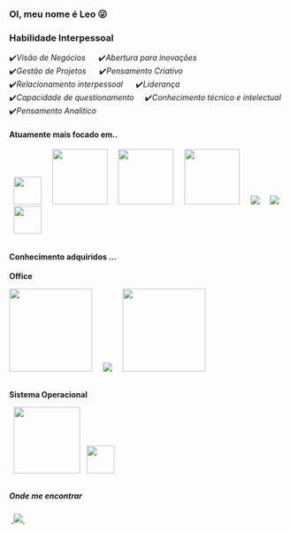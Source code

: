 ### OI, meu nome é Leo 😜
### **Habilidade Interpessoal**

✔️*Visão de Negócios* &nbsp;&nbsp;&nbsp;&nbsp; ✔️*Abertura para inovações*<br>
✔️*Gestão de Projetos* &nbsp;&nbsp;&nbsp;&nbsp; ✔️*Pensamento Criativo* <br>
✔️*Relacionamento interpessoal*  &nbsp;&nbsp;&nbsp;&nbsp; ✔️*Liderança* <br>
✔️*Capacidade de questionamento*  &nbsp;&nbsp;&nbsp;&nbsp;✔️*Conhecimento técnico e intelectual* <br>
✔️*Pensamento Analítico*

#### **Atuamente mais focado em..**
<div display="inline">
&nbsp;&nbsp;<img src="https://cdn.jsdelivr.net/gh/devicons/devicon/icons/python/python-original.svg" width="50"/>&nbsp;&nbsp;
&nbsp;&nbsp;<img src=https://github.com/LeoRodrigues2024/LeoRodrigues2024/assets/127344876/bfb97a13-06e5-4201-9336-36afcad6dc0b  width="100"/>&nbsp;&nbsp;
&nbsp;&nbsp;<img src=https://github.com/LeoRodrigues2024/LeoRodrigues2024/assets/127344876/d39fb374-3f29-4386-bacd-0714eb483c95  width="100"/>&nbsp;&nbsp;
&nbsp;&nbsp;<img src=https://github.com/LeoRodrigues2024/LeoRodrigues2024/assets/127344876/3e2515bf-e280-40c6-986e-0c4dc58dfa7d  width="100"/>&nbsp;&nbsp;
&nbsp;&nbsp;<img src=https://github.com/LeoRodrigues2024/LeoRodrigues2024/assets/127344876/11bd4da0-b934-4b2b-a1aa-9bd54c87691fwidth="100"/>&nbsp;&nbsp;
&nbsp;&nbsp;<img src=https://github.com/LeoRodrigues2024/LeoRodrigues2024/assets/127344876/647b3a96-955b-48b1-91fc-2703e6e2c13ewidth="100"/>&nbsp;&nbsp;
&nbsp;&nbsp;<img src=https://github.com/LeoRodrigues2024/LeoRodrigues2024/assets/127344876/838fd0a0-33f6-4d8a-a4f0-f84a64a5e8ac" width="50"/>&nbsp;&nbsp;

</div>

##

#### **Conhecimento adquiridos ...**

**Office**
<div display="inline">
<img src=https://github.com/LeoRodrigues2024/LeoRodrigues2024/assets/127344876/6229197d-82ac-4b3d-bb9a-e05759623998 width="150" />&nbsp;&nbsp;
&nbsp;&nbsp;<img src=https://github.com/LeoRodrigues2024/LeoRodrigues2024/assets/127344876/3b31b3e9-0d16-457b-b012-c9295a8fbf11width="150" />&nbsp;&nbsp;
&nbsp;&nbsp;<img src=https://github.com/LeoRodrigues2024/LeoRodrigues2024/assets/127344876/63b91539-91df-4e4d-b66e-aa8f899a480f width="150" />&nbsp;&nbsp;

</div> 

##

**Sistema Operacional**

<div display="inline">
&nbsp;&nbsp;<img src=https://github.com/LeoRodrigues2024/LeoRodrigues2024/assets/127344876/3b2299e6-8524-44fd-9a56-2158f3276b14 width="120" />&nbsp;&nbsp;
<img src="https://cdn.jsdelivr.net/gh/devicons/devicon/icons/linux/linux-original.svg"width="50" />


</div> 

##

##### **Onde me encontrar**

&nbsp;<a href="https://br.linkedin.com/in/leorodriguesc">
  <img src="https://img.shields.io/badge/linkedin-%230077B5.svg?style=for-the-badge&logo=linkedin&logoColor=white">
</a>&nbsp;
